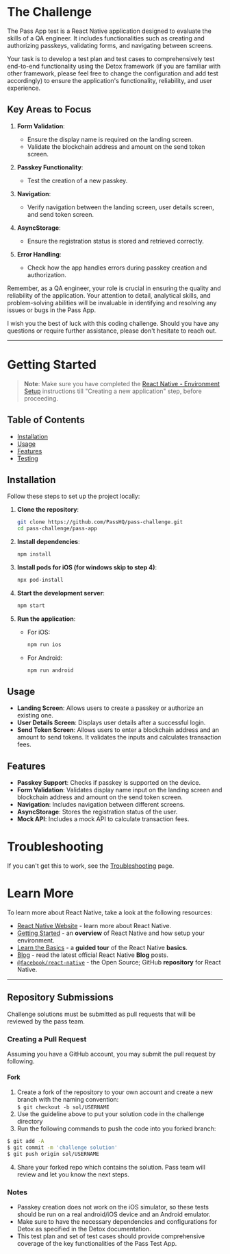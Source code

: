 # The Challenge

The Pass App test is a React Native application designed to evaluate the skills of a QA engineer. It includes functionalities such as creating and authorizing passkeys, validating forms, and navigating between screens. 

Your task is to develop a test plan and test cases to comprehensively test end-to-end functionality using the Detox framework (if you are familiar with other framework, please feel free to change the configuration and add test accordingly) to ensure the application's functionality, reliability, and user experience.

## Key Areas to Focus

1. **Form Validation**:
    - Ensure the display name is required on the landing screen.
    - Validate the blockchain address and amount on the send token screen.

2. **Passkey Functionality**:
    - Test the creation of a new passkey.

3. **Navigation**:
    - Verify navigation between the landing screen, user details screen, and send token screen.

4. **AsyncStorage**:
    - Ensure the registration status is stored and retrieved correctly.

5. **Error Handling**:
    - Check how the app handles errors during passkey creation and authorization.

Remember, as a QA engineer, your role is crucial in ensuring the quality and reliability of the application. Your attention to detail, analytical skills, and problem-solving abilities will be invaluable in identifying and resolving any issues or bugs in the Pass App.

I wish you the best of luck with this coding challenge. Should you have any questions or require further assistance, please don't hesitate to reach out.

---

# Getting Started

>**Note**: Make sure you have completed the [React Native - Environment Setup](https://reactnative.dev/docs/environment-setup) instructions till "Creating a new application" step, before proceeding.

## Table of Contents

- [Installation](#installation)
- [Usage](#usage)
- [Features](#features)
- [Testing](#testing)

## Installation

Follow these steps to set up the project locally:

1. **Clone the repository**:
    ```sh
    git clone https://github.com/PassHQ/pass-challenge.git
    cd pass-challenge/pass-app
    ```

2. **Install dependencies**:
    ```sh
    npm install
    ```

3. **Install pods for iOS (for windows skip to step 4)**:
    ```sh
    npx pod-install
    ```

4. **Start the development server**:
    ```sh
    npm start
    ```

5. **Run the application**:
    - For iOS:
      ```sh
      npm run ios
      ```
    - For Android:
      ```sh
      npm run android
      ```

## Usage

- **Landing Screen**: Allows users to create a passkey or authorize an existing one.
- **User Details Screen**: Displays user details after a successful login.
- **Send Token Screen**: Allows users to enter a blockchain address and an amount to send tokens. It validates the inputs and calculates transaction fees.

## Features

- **Passkey Support**: Checks if passkey is supported on the device.
- **Form Validation**: Validates display name input on the landing screen and blockchain address and amount on the send token screen.
- **Navigation**: Includes navigation between different screens.
- **AsyncStorage**: Stores the registration status of the user.
- **Mock API**: Includes a mock API to calculate transaction fees.

# Troubleshooting

If you can't get this to work, see the [Troubleshooting](https://reactnative.dev/docs/troubleshooting) page.


# Learn More

To learn more about React Native, take a look at the following resources:

- [React Native Website](https://reactnative.dev) - learn more about React Native.
- [Getting Started](https://reactnative.dev/docs/environment-setup) - an **overview** of React Native and how setup your environment.
- [Learn the Basics](https://reactnative.dev/docs/getting-started) - a **guided tour** of the React Native **basics**.
- [Blog](https://reactnative.dev/blog) - read the latest official React Native **Blog** posts.
- [`@facebook/react-native`](https://github.com/facebook/react-native) - the Open Source; GitHub **repository** for React Native.

---

## Repository Submissions

Challenge solutions must be submitted as pull requests that will be reviewed by the pass team.

### Creating a Pull Request

Assuming you have a GitHub account, you may submit the pull request by following.

#### Fork

1. Create a fork of the repository to your own account and create a new branch with the naming convention:\
   `$ git checkout -b sol/USERNAME`
2. Use the guideline above to put your solution code in the challenge directory
3. Run the following commands to push the code into you forked branch:

```sh
$ git add -A
$ git commit -m 'challenge solution'
$ git push origin sol/USERNAME
```

4. Share your forked repo which contains the solution. Pass team will review and let you know the next steps.

### Notes
- Passkey creation does not work on the iOS simulator, so these tests should be run on a real android/iOS device and an Android emulator.
- Make sure to have the necessary dependencies and configurations for Detox as specified in the Detox documentation.
- This test plan and set of test cases should provide comprehensive coverage of the key functionalities of the Pass Test App.

